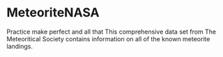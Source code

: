 # MeteoriteNASA
Practice make perfect and all that
This comprehensive data set from The Meteoritical Society contains information on all of the known meteorite landings. 
